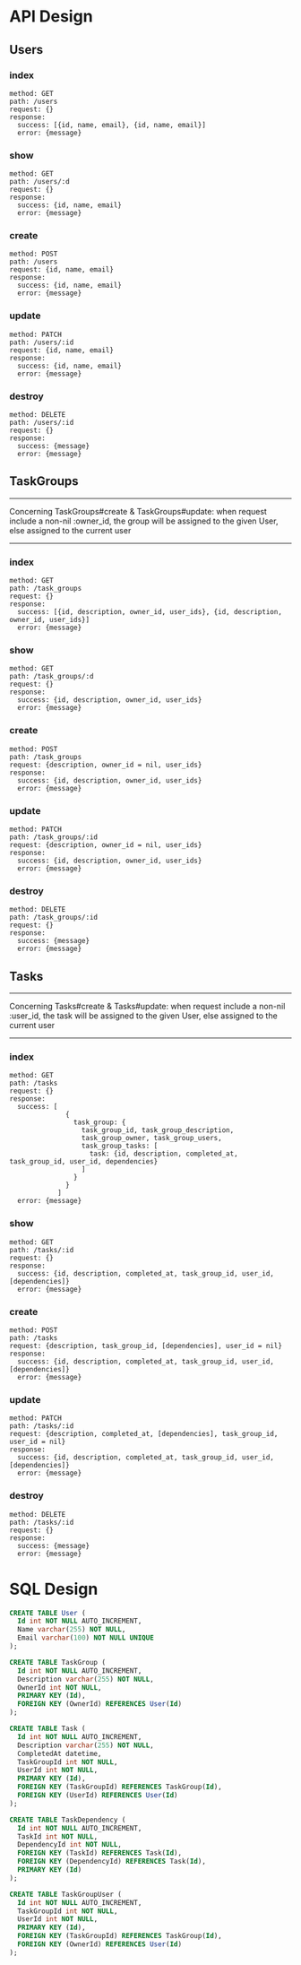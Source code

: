 # API Design

## Users
  ### index
    method: GET
    path: /users
    request: {}
    response: 
      success: [{id, name, email}, {id, name, email}]
      error: {message}
  ### show
    method: GET
    path: /users/:d
    request: {}
    response: 
      success: {id, name, email}
      error: {message}
  ### create
    method: POST
    path: /users
    request: {id, name, email}
    response:
      success: {id, name, email}
      error: {message}
  ### update
    method: PATCH
    path: /users/:id
    request: {id, name, email}
    response:
      success: {id, name, email}
      error: {message}
  ### destroy
    method: DELETE
    path: /users/:id
    request: {}
    response:
      success: {message}
      error: {message}



## TaskGroups

******************************************************************************

  Concerning TaskGroups#create & TaskGroups#update: 
  when request include a non-nil :owner_id, 
  the group will be assigned to the given User, 
  else assigned to the current user 

******************************************************************************

  ### index
    method: GET
    path: /task_groups
    request: {}
    response: 
      success: [{id, description, owner_id, user_ids}, {id, description, owner_id, user_ids}]
      error: {message}
  ### show
    method: GET
    path: /task_groups/:d
    request: {}
    response: 
      success: {id, description, owner_id, user_ids}
      error: {message}
  ### create
    method: POST
    path: /task_groups
    request: {description, owner_id = nil, user_ids}
    response:
      success: {id, description, owner_id, user_ids}
      error: {message}
  ### update
    method: PATCH
    path: /task_groups/:id
    request: {description, owner_id = nil, user_ids}
    response:
      success: {id, description, owner_id, user_ids}
      error: {message}
  ### destroy
    method: DELETE
    path: /task_groups/:id
    request: {}
    response:
      success: {message}
      error: {message}



## Tasks

******************************************************************************

  Concerning Tasks#create & Tasks#update: 
  when request include a non-nil :user_id, 
  the task will be assigned to the given User, 
  else assigned to the current user 

******************************************************************************


  ### index
    method: GET
    path: /tasks
    request: {}
    response: 
      success: [
                  {
                    task_group: {
                      task_group_id, task_group_description,
                      task_group_owner, task_group_users,
                      task_group_tasks: [
                        task: {id, description, completed_at, task_group_id, user_id, dependencies}
                      ]
                    }
                  }
                ]
      error: {message}
  ### show
    method: GET
    path: /tasks/:id
    request: {}
    response: 
      success: {id, description, completed_at, task_group_id, user_id, [dependencies]}
      error: {message}
  ### create
    method: POST
    path: /tasks
    request: {description, task_group_id, [dependencies], user_id = nil}
    response:
      success: {id, description, completed_at, task_group_id, user_id, [dependencies]}
      error: {message}
  ### update
    method: PATCH
    path: /tasks/:id
    request: {description, completed_at, [dependencies], task_group_id, user_id = nil}
    response:
      success: {id, description, completed_at, task_group_id, user_id, [dependencies]}
      error: {message}
  ### destroy
    method: DELETE
    path: /tasks/:id
    request: {}
    response:
      success: {message}
      error: {message}

# SQL Design

```sql
CREATE TABLE User (
  Id int NOT NULL AUTO_INCREMENT,
  Name varchar(255) NOT NULL,
  Email varchar(100) NOT NULL UNIQUE
);

CREATE TABLE TaskGroup (
  Id int NOT NULL AUTO_INCREMENT,
  Description varchar(255) NOT NULL,
  OwnerId int NOT NULL,
  PRIMARY KEY (Id),
  FOREIGN KEY (OwnerId) REFERENCES User(Id)
);

CREATE TABLE Task (
  Id int NOT NULL AUTO_INCREMENT,
  Description varchar(255) NOT NULL,
  CompletedAt datetime,
  TaskGroupId int NOT NULL,
  UserId int NOT NULL,
  PRIMARY KEY (Id),
  FOREIGN KEY (TaskGroupId) REFERENCES TaskGroup(Id),
  FOREIGN KEY (UserId) REFERENCES User(Id)
);

CREATE TABLE TaskDependency (
  Id int NOT NULL AUTO_INCREMENT,
  TaskId int NOT NULL,
  DependencyId int NOT NULL,
  FOREIGN KEY (TaskId) REFERENCES Task(Id),
  FOREIGN KEY (DependencyId) REFERENCES Task(Id),
  PRIMARY KEY (Id)
);

CREATE TABLE TaskGroupUser (
  Id int NOT NULL AUTO_INCREMENT,
  TaskGroupId int NOT NULL,
  UserId int NOT NULL,
  PRIMARY KEY (Id),
  FOREIGN KEY (TaskGroupId) REFERENCES TaskGroup(Id),
  FOREIGN KEY (OwnerId) REFERENCES User(Id)
);
```
